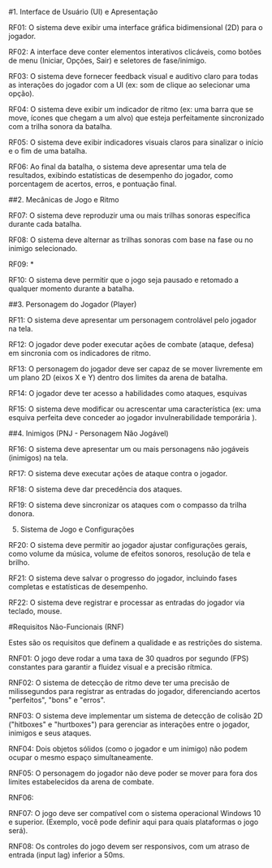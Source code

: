 #1. Interface de Usuário (UI) e Apresentação

RF01: O sistema deve exibir uma interface gráfica bidimensional (2D) para o jogador.

RF02: A interface deve conter elementos interativos clicáveis, como botões de menu (Iniciar, Opções, Sair) e seletores de fase/inimigo. 

RF03: O sistema deve fornecer feedback visual e auditivo claro para todas as interações do jogador com a UI (ex: som de clique ao selecionar uma opção). 

RF04: O sistema deve exibir um indicador de ritmo (ex: uma barra que se move, ícones que chegam a um alvo) que esteja perfeitamente sincronizado com a trilha sonora da batalha. 

RF05: O sistema deve exibir indicadores visuais claros para sinalizar o início e o fim de uma batalha.

RF06: Ao final da batalha, o sistema deve apresentar uma tela de resultados, exibindo estatísticas de desempenho do jogador, como porcentagem de acertos, erros, e pontuação final. 

##2. Mecânicas de Jogo e Ritmo

RF07: O sistema deve reproduzir uma ou mais trilhas sonoras específica durante cada batalha. 

RF08: O sistema deve alternar as trilhas sonoras com base na fase ou no inimigo selecionado. 

RF09: *

RF10: O sistema deve permitir que o jogo seja pausado e retomado a qualquer momento durante a batalha. 

##3. Personagem do Jogador (Player)

RF11: O sistema deve apresentar um personagem controlável pelo jogador na tela. 

RF12: O jogador deve poder executar ações de combate (ataque, defesa) em sincronia com os indicadores de ritmo. 

RF13: O personagem do jogador deve ser capaz de se mover livremente em um plano 2D (eixos X e Y) dentro dos limites da arena de batalha. 

RF14: O jogador deve ter acesso a habilidades como ataques, esquivas

RF15: O sistema deve modificar ou acrescentar uma característica (ex: uma esquiva perfeita deve conceder ao jogador invulnerabilidade temporária ). 

##4. Inimigos (PNJ - Personagem Não Jogável)

RF16: O sistema deve apresentar um ou mais personagens não jogáveis (inimigos) na tela.

RF17: O sistema deve executar ações de ataque contra o jogador.

RF18: O sistema deve dar precedência dos ataques.

RF19: O sistema deve sincronizar os ataques com o compasso da trilha donora.

5. Sistema de Jogo e Configurações

RF20: O sistema deve permitir ao jogador ajustar configurações gerais, como volume da música, volume de efeitos sonoros, resolução de tela e brilho.

RF21: O sistema deve salvar o progresso do jogador, incluindo fases completas e estatísticas de desempenho.

RF22: O sistema deve registrar e processar as entradas do jogador via teclado, mouse.


#Requisitos Não-Funcionais (RNF) 

Estes são os requisitos que definem a qualidade e as restrições do sistema.

RNF01: O jogo deve rodar a uma taxa de 30 quadros por segundo (FPS) constantes para garantir a fluidez visual e a precisão rítmica.

RNF02: O sistema de detecção de ritmo deve ter uma precisão de milissegundos para registrar as entradas do jogador, diferenciando acertos "perfeitos", "bons" e "erros". 

RNF03: O sistema deve implementar um sistema de detecção de colisão 2D ("hitboxes" e "hurtboxes") para gerenciar as interações entre o jogador, inimigos e seus ataques.

RNF04: Dois objetos sólidos (como o jogador e um inimigo) não podem ocupar o mesmo espaço simultaneamente.

RNF05: O personagem do jogador não deve poder se mover para fora dos limites estabelecidos da arena de combate.

RNF06: 

RNF07: O jogo deve ser compatível com o sistema operacional Windows 10 e superior. (Exemplo, você pode definir aqui para quais plataformas o jogo será).

RNF08: Os controles do jogo devem ser responsivos, com um atraso de entrada (input lag) inferior a 50ms.
